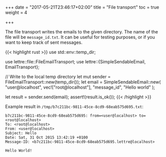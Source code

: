 +++
date = "2017-05-21T23:46:17+02:00"
title = "File transport"
toc = true
weight = 4

+++

The file transport writes the emails to the given directory. The name of the file will be
`message_id.txt`.
It can be useful for testing purposes, or if you want to keep track of sent messages.

{{< highlight rust >}}
use std::env::temp_dir;

use lettre::file::FileEmailTransport;
use lettre::{SimpleSendableEmail, EmailTransport};

// Write to the local temp directory
let mut sender = FileEmailTransport::new(temp_dir());
let email = SimpleSendableEmail::new(
                "user@localhost",
                vec!["root@localhost"],
                "message_id",
                "Hello world"
            );

let result = sender.send(email);
assert!(result.is_ok());
{{< /highlight >}}

Example result in `/tmp/b7c211bc-9811-45ce-8cd9-68eab575d695.txt`:

```text
b7c211bc-9811-45ce-8cd9-68eab575d695: from=<user@localhost> to=<root@localhost>
To: <root@localhost>
From: <user@localhost>
Subject: Hello
Date: Sat, 31 Oct 2015 13:42:19 +0100
Message-ID: <b7c211bc-9811-45ce-8cd9-68eab575d695.lettre@localhost>

Hello World!
```
